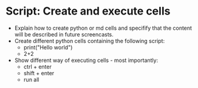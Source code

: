 # Script: Create and execute cells

- Explain how to create python or md cells and specifify that the content will be
  described in future screencasts.
- Create different python cells containing the following script:
  - print("Hello world")
  - 2+2
- Show different way of executing cells - most importantly:
  - ctrl + enter
  - shift + enter
  - run all
